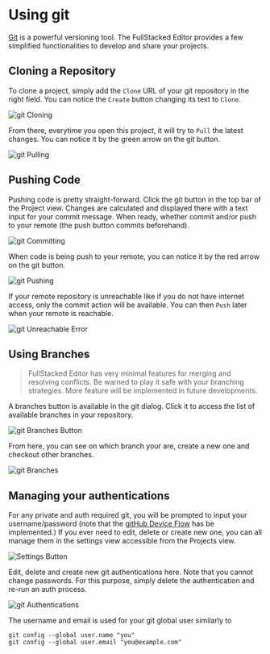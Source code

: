 # Using git

[Git](https://git-scm.com) is a powerful versioning tool. 
The FullStacked Editor provides a few simplified functionalities to develop and share your projects.

## Cloning a Repository

To clone a project, simply add the `Clone` URL of your git repository in the right field.
You can notice the `Create` button changing its text to `Clone`. 

![git Cloning](images/git/cloning.png)

From there, everytime you open this project, it will try to `Pull` the latest changes.
You can notice it by the green arrow on the git button.

![git Pulling](images/git/pulling.png)

## Pushing Code

Pushing code is pretty straight-forward. 
Click the git button in the top bar of the Project view.
Changes are calculated and displayed there with a text input for your commit message.
When ready, whether commit and/or push to your remote (the push button commits beforehand). 

![git Committing](images/git/committing.png)

When code is being push to your remote, you can notice it by the red arrow on the git button.

![git Pushing](images/git/pushing.png)

If your remote repository is unreachable like if you do not have internet access,
only the commit action will be available. 
You can then `Push` later when your remote is reachable.

![git Unreachable Error](images/git/remote-unreachable.png)

## Using Branches

> FullStacked Editor has very minimal features for merging and resolving conflicts.
> Be warned to play it safe with your branching strategies.
> More feature will be implemented in future developments.

A branches button is available in the git dialog.
Click it to access the list of available branches in your repository.

![git Branches Button](images/git/branches-button.png)

From here, you can see on which branch your are, create a new one and checkout other branches.

![git Branches](images/git/branches.png)

## Managing your authentications

For any private and auth required git, you will be prompted to input your username/password
(note that the [gitHub Device Flow](https://docs.github.com/en/apps/oauth-apps/building-oauth-apps/authorizing-oauth-apps#device-flow) has be implemented.)
If you ever need to edit, delete or create new one, you can all manage them in the settings view accessible from the Projects view.

![Settings Button](images/settings-button.png)

Edit, delete and create new git authentications here.
Note that you cannot change passwords. 
For this purpose, simply delete the authentication and re-run an auth process. 

![git Authentications](images/git/authentications.png)

The username and email is used for your git global user similarly to 
```shell
git config --global user.name "you"
git config --global user.email "you@example.com"
```

